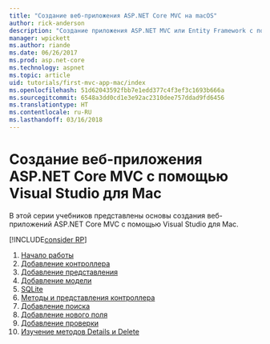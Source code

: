 ```yaml
---
title: "Создание веб-приложения ASP.NET Core MVC на macOS"
author: rick-anderson
description: "Создание приложения ASP.NET MVC или Entity Framework с помощью Visual Studio для Mac"
manager: wpickett
ms.author: riande
ms.date: 06/26/2017
ms.prod: asp.net-core
ms.technology: aspnet
ms.topic: article
uid: tutorials/first-mvc-app-mac/index
ms.openlocfilehash: 51d62043592fbb7e1edd377c4f3ef3c1693b666a
ms.sourcegitcommit: 6548a3dd0cd1e3e92ac2310dee757ddad9fd6456
ms.translationtype: HT
ms.contentlocale: ru-RU
ms.lasthandoff: 03/16/2018
---
```

# <a name="create-a-web-app-with-aspnet-core-mvc-using-visual-studio-for-mac"></a>Создание веб-приложения ASP.NET Core MVC с помощью Visual Studio для Mac

В этой серии учебников представлены основы создания веб-приложений ASP.NET Core MVC с помощью Visual Studio для Mac. 

[!INCLUDE[consider RP](../../includes/razor.md)]

1. [Начало работы](xref:tutorials/first-mvc-app-mac/start-mvc)
1. [Добавление контроллера](xref:tutorials/first-mvc-app-mac/adding-controller)
1. [Добавление представления](xref:tutorials/first-mvc-app-mac/adding-view)
1. [Добавление модели](xref:tutorials/first-mvc-app-mac/adding-model)
1. [SQLite](xref:tutorials/first-mvc-app-mac/working-with-sql)
1. [Методы и представления контроллера](xref:tutorials/first-mvc-app-mac/controller-methods-views)
1. [Добавление поиска](xref:tutorials/first-mvc-app-mac/search)
1. [Добавление нового поля](xref:tutorials/first-mvc-app-mac/new-field)
1. [Добавление проверки](xref:tutorials/first-mvc-app-mac/validation)
1. [Изучение методов Details и Delete](xref:tutorials/first-mvc-app/details)
